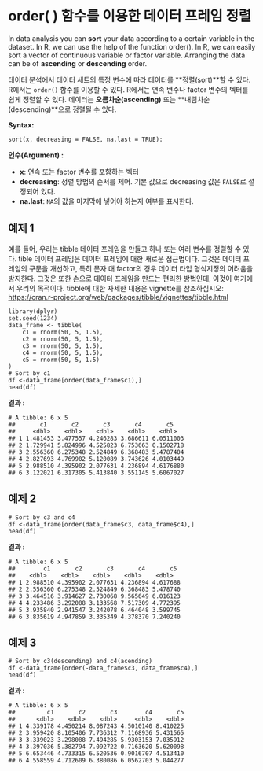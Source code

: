 # order( ) 함수를 이용한 데이터 프레임 정렬



In data analysis you can **sort** your data according to a certain variable in the dataset. In R, we can use the help of the function order(). In R, we can easily sort a vector of continuous variable or factor variable. Arranging the data can be of **ascending** or **descending** order.

데이터 분석에서 데이터 세트의 특정 변수에 따라 데이터를 **정렬(sort)**할 수 있다. 
R에서는 `order()` 함수를 이용할 수 있다. 
R에서는 연속 변수나 factor 변수의 벡터를 쉽게 정렬할 수 있다. 
데이터는 **오름차순(ascending)** 또는 **내림차순(descending)**으로 정렬될 수 있다.

**Syntax:**

```
sort(x, decreasing = FALSE, na.last = TRUE):
```

**인수(Argument) :**

- **x**: 연속 또는 factor 변수를 포함하는 벡터
- **decreasing**: 정렬 방법의 순서를 제어. 기본 값으로 decreasing 값은 `FALSE`로 설정되어 있다.
- **na.last**: `NA`의 값을 마지막에 넣어야 하는지 여부를 표시한다.



## 예제 1

예를 들어, 우리는 tibble 데이터 프레임을 만들고 하나 또는 여러 변수를 정렬할 수 있다. tible 데이터 프레임은 데이터 프레임에 대한 새로운 접근법이다. 그것은 데이터 프레임의 구문을 개선하고, 특히 문자 대 factor의 경우 데이터 타입 형식지정의 어려움을 방지한다. 그것은 또한 손으로 데이터 프레임을 만드는 편리한 방법인데, 이것이 여기에서 우리의 목적이다. tibble에 대한 자세한 내용은 vignette를 참조하십시오: https://cran.r-project.org/web/packages/tibble/vignettes/tibble.html



```
library(dplyr)
set.seed(1234)
data_frame <- tibble(  
	c1 = rnorm(50, 5, 1.5),   
	c2 = rnorm(50, 5, 1.5),  
	c3 = rnorm(50, 5, 1.5),
	c4 = rnorm(50, 5, 1.5), 	
	c5 = rnorm(50, 5, 1.5)
)
# Sort by c1
df <-data_frame[order(data_frame$c1),]
head(df)
```

**결과 :**

```
# A tibble: 6 x 5
##       c1       c2       c3       c4       c5
##     <dbl>    <dbl>    <dbl>    <dbl>    <dbl>
## 1 1.481453 3.477557 4.246283 3.686611 6.0511003
## 2 1.729941 5.824996 4.525823 6.753663 0.1502718
## 3 2.556360 6.275348 2.524849 6.368483 5.4787404
## 4 2.827693 4.769902 5.120089 3.743626 4.0103449
## 5 2.988510 4.395902 2.077631 4.236894 4.6176880
## 6 3.122021 6.317305 5.413840 3.551145 5.6067027
```



## 예제 2

```
# Sort by c3 and c4
df <-data_frame[order(data_frame$c3, data_frame$c4),]
head(df)
```

**결과 :**

```
# A tibble: 6 x 5
##        c1       c2       c3       c4       c5
##    <dbl>    <dbl>    <dbl>    <dbl>    <dbl>
## 1 2.988510 4.395902 2.077631 4.236894 4.617688
## 2 2.556360 6.275348 2.524849 6.368483 5.478740
## 3 3.464516 3.914627 2.730068 9.565649 6.016123
## 4 4.233486 3.292088 3.133568 7.517309 4.772395
## 5 3.935840 2.941547 3.242078 6.464048 3.599745
## 6 3.835619 4.947859 3.335349 4.378370 7.240240
```



## 예제 3

```
# Sort by c3(descending) and c4(acending)
df <-data_frame[order(-data_frame$c3, data_frame$c4),]
head(df)
```

**결과 :**

```
# A tibble: 6 x 5
##         c1       c2       c3        c4       c5
##      <dbl>    <dbl>    <dbl>     <dbl>    <dbl>
## 1 4.339178 4.450214 8.087243 4.5010140 8.410225
## 2 3.959420 8.105406 7.736312 7.1168936 5.431565
## 3 3.339023 3.298088 7.494285 5.9303153 7.035912
## 4 3.397036 5.382794 7.092722 0.7163620 5.620098
## 5 6.653446 4.733315 6.520536 0.9016707 4.513410
## 6 4.558559 4.712609 6.380086 6.0562703 5.044277
```